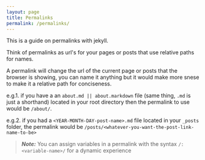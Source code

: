 ```yaml
---
layout: page
title: Permalinks
permalink: /permalinks/
---
```


This is a guide on permalinks with jekyll.

Think of permalinks as url's for your pages or posts that use relative paths for names.

A permalink will change the url of the current page or posts that the browser is showing, you can name it anything but it would make more snese to make it a relative path for conciseness.

e.g.1. if you have a an `about.md || about.markdown` file (same thing, `.md` is just a shorthand) located in your root directory then the permalink to use would be `/about/`.

e.g.2. if you had a `<YEAR-MONTH-DAY-post-name>.md` file located in your `_posts` folder, the permalink would be `/posts/<whatever-you-want-the-post-link-name-to-be>`

> **_Note:_** You can assign variables in a permalink with the syntax `/:<variable-name>/` for a dynamic experience
